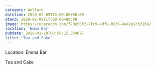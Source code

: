 ```yaml
---
category: Welfare
datetime: 2020-02-09T15:00:00+00:00
dtend: 2020-02-09T17:00:00+00:00
image: https://ucarecdn.com/f70e55f2-7fc9-4df8-b536-4e42e1cb31b0/
location: 'Emma Bar'
pubdate: 2020-01-18T00:58:15.334077
title: 'Tea and Cake'
---
```

Location: Emma Bar

Tea and Cake